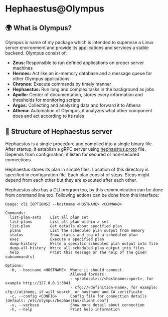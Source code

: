 # Hephaestus@Olympus

## :earth_africa: What is Olympus?

Olympus is name of my package which is intended to supervise a Linux server environment and provide its applications and services a stable backend. Olympus consist of:
- **Zeus:** Responsible to run defined applications on proper server machines
- **Hermes:** Act like an in-memory database and a message queue for other Olympus applications
- **Chronos:** Execute commands by timely manner
- **Hephaestus:** Run long and complex tasks in the background as jobs
- **Apollo:** Center of documentation, stores every information and thresholds for monitoring scripts
- **Argos:** Collecting and analyzing data and forward it to Athena
- **Athena:** Automation of Olympus, it analyzes what other component does and act according to its rules

## :hammer: Structure of Hephaestus server

Hephaestus is a single procedure and compiled into a single binary file. After startup, it establish a gRPC server using [hephaestus.proto](hephaestus/proto/hephaestus.proto) file.
Depends from configuration, it listen for secured or non-secured connections.

Hephaestus stores its plan in simple files. Location of this directory is specified in configuration file. Each plan consist of steps. Steps might depend from each other but they are executed after each other.

Hephaestus also has a CLI program too, by this communication can be done from command line too.
Following actions can be done from this interface:
```
Usage: cli [OPTIONS] --hostname <HOSTNAME> <COMMAND>

Commands:
  list-plan-sets    List all plan set
  list-plans        List all plan within a set
  list-plan         Get details about specified plan
  plans             List the scheduled plan output from memory
  status            Show status and log of a scheduled plan
  exec              Execute a specified plan
  dump-history      Write a specific scheduled plan output into file
  dump-all-history  Write all scheduled plan output into files
  help              Print this message or the help of the given subcommand(s)

Options:
  -H, --hostname <HOSTNAME>  Where it should connect
                             Allowed formats:
                             - <protocol>://<hostname>:<port>, for example http://127.0.0.1:3041
                             - cfg://<definition-name>, for example: cfg://atihome, it will search  or hostname and CA certificate
  -c, --config <CONFIG>      Config file for connection details [default: /etc/olympus/hephaestus/client.conf]
  -v, --verbose              Show more detail about connection
  -h, --help                 Print help information
```


